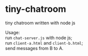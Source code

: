 # tiny-chatroom
tiny chatroom written with node js

Usage:  
run `chat-server.js` with node js;  
run `client-a.html` and `client-b.html`;  
send messages from B to A.

